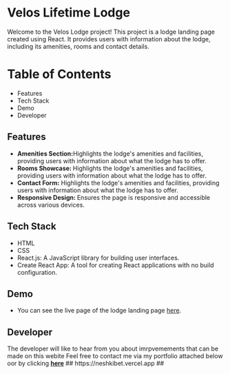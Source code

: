 # Velos Lifetime Lodge

<p>Welcome to the Velos Lodge project! This project is a lodge landing page created using React. It provides users with information about the lodge, including its amenities, rooms and contact details.</p>

<h1>Table of Contents</h1>
<ul>
  <li>Features</li>
  <li>Tech Stack</li>
  <li>Demo</li>
  <li>Developer</li>
</ul>

<h2>Features</h2>
<ul>
  <li><b>Amenities Section:</b>Highlights the lodge's amenities and facilities, providing users with information about what the lodge has to offer.</li>
  <li><b>Rooms Showcase:  </b>Highlights the lodge's amenities and facilities, providing users with information about what the lodge has to offer.</li>
  <li><b>Contact Form:</b>  Highlights the lodge's amenities and facilities, providing users with information about what the lodge has to offer.</li>
  <li><b>Responsive Design: </b>  Ensures the page is responsive and accessible across various devices.</li>
</ul>

<h2>Tech Stack</h2>
<ul>
  <li>HTML</li>
  <li>CSS</li>
  <li>React.js: A JavaScript library for building user interfaces.</li>
  <li>Create React App: A tool for creating React applications with no build configuration.</li>
</ul>

<h2>Demo</h2>
<ul>
  <li>You can see the live page of the lodge landing page <a href='https://velos-lodge.vercel.app/' target="_blank" rel="noopener noreferrer">here</a>.</li>
</ul>

<h2>Developer</h2>
<span>The developer will like to hear from you about imrpvemements that can be made on this webite</span>
<span>Feel free to contact me via my portfolio attached below oor by clicking <a href='https://neshkibet.vercel.app' target="_blank" rel="noopener noreferrer"><b>here</b></a></span>
##
    https://neshkibet.vercel.app
##



